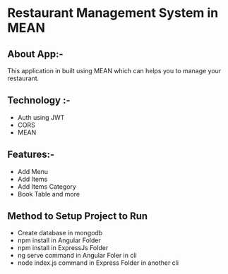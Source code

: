 # Restaurant Management System in MEAN

## About App:- 
  This application in built using MEAN which can helps you to manage your restaurant.
  
## Technology :-
- Auth using JWT
- CORS
- MEAN

## Features:-
- Add Menu
- Add Items
- Add Items Category
- Book Table and more

## Method to Setup Project to Run

- Create database in mongodb
- npm install in Angular Folder
- npm install in ExpressJs Folder
- ng serve command in Angular Foler in cli
- node index.js command in Express Folder in another cli 
